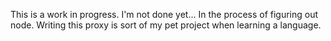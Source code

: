 This is a work in progress.  I'm not done yet...
In the process of figuring out node.  Writing this proxy is sort of my pet project when learning a language.
